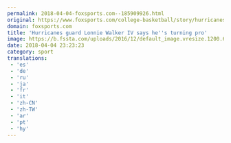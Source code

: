 ```yaml
---
permalink: 2018-04-04-foxsports.com--185909926.html
original: https://www.foxsports.com/college-basketball/story/hurricanes-guard-lonnie-walker-iv-says-he-s-turning-pro-040418
domain: foxsports.com
title: 'Hurricanes guard Lonnie Walker IV says he''s turning pro'
image: https://b.fssta.com/uploads/2016/12/default_image.vresize.1200.630.high.0.png
date: 2018-04-04 23:23:23
category: sport
translations: 
 - 'es'
 - 'de'
 - 'ru'
 - 'ja'
 - 'fr'
 - 'it'
 - 'zh-CN'
 - 'zh-TW'
 - 'ar'
 - 'pt'
 - 'hy'
---
```


